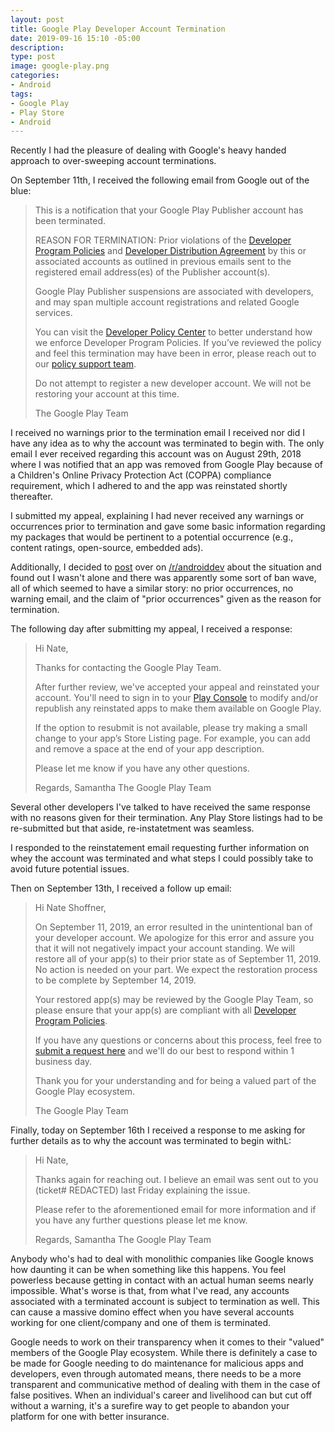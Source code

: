 ```yaml
---
layout: post
title: Google Play Developer Account Termination
date: 2019-09-16 15:10 -05:00
description: 
type: post
image: google-play.png
categories:
- Android
tags:
- Google Play
- Play Store
- Android
---
```


Recently I had the pleasure of dealing with Google's heavy handed approach to over-sweeping account terminations.

On September 11th, I received the following email from Google out of the blue:

> This is a notification that your Google Play Publisher account has been terminated.
>
> REASON FOR TERMINATION: Prior violations of the [Developer Program Policies](https://play.google.com/about/developer-content-policy.html) and [Developer Distribution Agreement](http://www.android.com/us/developer-distribution-agreement.html) by this or associated accounts as outlined in previous emails sent to the registered email address(es) of the Publisher account(s).
>
> Google Play Publisher suspensions are associated with developers, and may span multiple account registrations and related Google services.
>
> You can visit the [Developer Policy Center](https://play.google.com/about/enforcement.html#enforcement-process) to better understand how we enforce Developer Program Policies. If you’ve reviewed the policy and feel this termination may have been in error, please reach out to our [policy support team](https://support.google.com/googleplay/android-developer/contact/emailappeals?t=7187132&ts=BOT&email=$%7BEMAIL_ADDRESS%7D&n=$%7BDEV_NAME%7D).
>
> Do not attempt to register a new developer account. We will not be restoring your account at this time.
>
> The Google Play Team

I received no warnings prior to the termination email I received nor did I have any idea as to why the account was terminated to begin with. The only email I ever received regarding this account was on August 29th, 2018 where I was notified that an app was removed from Google Play because of a Children's Online Privacy Protection Act (COPPA) compliance requirement, which I adhered to and the app was reinstated shortly thereafter.

I submitted my appeal, explaining I had never received any warnings or occurrences prior to termination and gave some basic information regarding my packages that would be pertinent to a potential occurrence (e.g., content ratings, open-source, embedded ads).

Additionally, I decided to [post](https://www.reddit.com/r/androiddev/comments/d30gqw/account_terminated_without_prior_warning/) over on [/r/androiddev](https://www.reddit.com/r/androiddev/) about the situation and found out I wasn't alone and there was apparently some sort of ban wave, all of which seemed to have a similar story: no prior occurrences, no warning email, and the claim of "prior occurrences" given as the reason for termination.

The following day after submitting my appeal, I received a response:

> Hi Nate,
>
> Thanks for contacting the Google Play Team.
>
> After further review, we've accepted your appeal and reinstated your account. You'll need to sign in to your [Play Console](https://play.google.com/apps/publish/) to modify and/or republish any reinstated apps to make them available on Google Play.
>
> If the option to resubmit is not available, please try making a small change to your app’s Store Listing page. For example, you can add and remove a space at the end of your app description.
>
> Please let me know if you have any other questions.
>
> Regards,
> Samantha 
> The Google Play Team

Several other developers I've talked to have received the same response with no reasons given for their termination. Any Play Store listings had to be re-submitted but that aside, re-instatetment was seamless.

I responded to the reinstatement email requesting further information on whey the account was terminated and what steps I could possibly take to avoid future potential issues.

Then on September 13th, I received a follow up email:

> Hi Nate Shoffner,
>
> On September 11, 2019, an error resulted in the unintentional ban of your developer account. We apologize for this error and assure you that it will not negatively impact your account standing. We will restore all of your app(s) to their prior state as of September 11, 2019. No action is needed on your part. We expect the restoration process to be complete by September 14, 2019.
>
> Your restored app(s) may be reviewed by the Google Play Team, so please ensure that your app(s) are compliant with all [Developer Program Policies](https://play.google.com/about/developer-content-policy/). 
>
> If you have any questions or concerns about this process, feel free to [submit a request here](https://support.google.com/googleplay/android-developer/contact/appwarning) and we'll do our best to respond within 1 business day. 
>
> Thank you for your understanding and for being a valued part of the Google Play ecosystem. 
>
> The Google Play Team

Finally, today on September 16th I received a response to me asking for further details as to why the account was terminated to begin withL:

> Hi Nate,
> 
> Thanks again for reaching out. I believe an email was sent out to you (ticket# REDACTED) last Friday explaining the issue. 
> 
> Please refer to the aforementioned email for more information and if you have any further questions please let me know. 
>
> Regards,
> Samantha 
> The Google Play Team

Anybody who's had to deal with monolithic companies like Google knows how daunting it can be when something like this happens. You feel powerless because getting in contact with an actual human seems nearly impossible. What's worse is that, from what I've read, any accounts associated with a terminated account is subject to termination as well. This can cause a massive domino effect when you have several accounts working for one client/company and one of them is terminated.

Google needs to work on their transparency when it comes to their "valued" members of the Google Play ecosystem. While there is definitely a case to be made for Google needing to do maintenance for malicious apps and developers, even through automated means, there needs to be a more transparent and communicative method of dealing with them in the case of false positives. When an individual's career and livelihood can but cut off without a warning, it's a surefire way to get people to abandon your platform for one with better insurance.